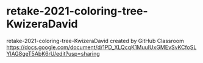 # retake-2021-coloring-tree-KwizeraDavid
retake-2021-coloring-tree-KwizeraDavid created by GitHub Classroom
https://docs.google.com/document/d/1PD_XLQcqK1MuuIUxGMEvSvKCfoSLYlAG8geT5AbK6rU/edit?usp=sharing
